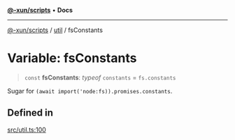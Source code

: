[**@-xun/scripts**](../../README.md) • **Docs**

***

[@-xun/scripts](../../README.md) / [util](../README.md) / fsConstants

# Variable: fsConstants

> `const` **fsConstants**: *typeof* `constants` = `fs.constants`

Sugar for `(await import('node:fs)).promises.constants`.

## Defined in

[src/util.ts:100](https://github.com/Xunnamius/xscripts/blob/9e4ae592d211ae39bacdc3f665b3078e69c73062/src/util.ts#L100)
